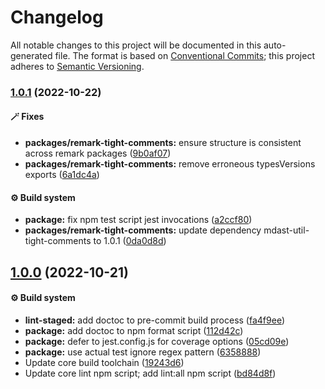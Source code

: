 # Changelog

All notable changes to this project will be documented in this auto-generated
file. The format is based on [Conventional Commits][1]; this project adheres to
[Semantic Versioning][2].

### [1.0.1][3] (2022-10-22)

#### 🪄 Fixes

- **packages/remark-tight-comments:** ensure structure is consistent across
  remark packages ([9b0af07][4])
- **packages/remark-tight-comments:** remove erroneous typesVersions exports
  ([6a1dc4a][5])

#### ⚙️ Build system

- **package:** fix npm test script jest invocations ([a2ccf80][6])
- **packages/remark-tight-comments:** update dependency
  mdast-util-tight-comments to 1.0.1 ([0da0d8d][7])

## [1.0.0][8] (2022-10-21)

#### ⚙️ Build system

- **lint-staged:** add doctoc to pre-commit build process ([fa4f9ee][9])
- **package:** add doctoc to npm format script ([112d42c][10])
- **package:** defer to jest.config.js for coverage options ([05cd09e][11])
- **package:** use actual test ignore regex pattern ([6358888][12])
- Update core build toolchain ([19243d6][13])
- Update core lint npm script; add lint:all npm script ([bd84d8f][14])

[1]: https://conventionalcommits.org
[2]: https://semver.org
[3]:
  https://github.com/Xunnamius/unified-utils/compare/remark-tight-comments@1.0.0...remark-tight-comments@1.0.1
[4]:
  https://github.com/Xunnamius/unified-utils/commit/9b0af07b6f119bbbe6ac2da42d9dadb9ca2a999b
[5]:
  https://github.com/Xunnamius/unified-utils/commit/6a1dc4a17e89f296ac67837ba175512877a0aa07
[6]:
  https://github.com/Xunnamius/unified-utils/commit/a2ccf801276c84e54d3fc1afaad574f78408d86f
[7]:
  https://github.com/Xunnamius/unified-utils/commit/0da0d8d3dc8aabed621d7fd6d4883aa772bf77e6
[8]:
  https://github.com/Xunnamius/unified-utils/compare/05cd09e0cf13f18fa56f6156516bcf546b1238e6...remark-tight-comments@1.0.0
[9]:
  https://github.com/Xunnamius/unified-utils/commit/fa4f9ee3f9cd922875cf077f6d8b74105f0ba55e
[10]:
  https://github.com/Xunnamius/unified-utils/commit/112d42c6999f758ff618f4e116eb7cf38c09f77c
[11]:
  https://github.com/Xunnamius/unified-utils/commit/05cd09e0cf13f18fa56f6156516bcf546b1238e6
[12]:
  https://github.com/Xunnamius/unified-utils/commit/63588887a7377f3ee7488b19c87f1f2bf1faa811
[13]:
  https://github.com/Xunnamius/unified-utils/commit/19243d623ba14cfd629c5e4632e6a75de508592b
[14]:
  https://github.com/Xunnamius/unified-utils/commit/bd84d8fc1fb5c4d1828a16a47214a6730f34899a
